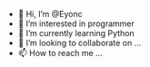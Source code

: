 - 👋 Hi, I’m @Eyonc
- 👀 I’m interested in programmer 
- 🌱 I’m currently learning Python
- 💞️ I’m looking to collaborate on ...
- 📫 How to reach me ...

<!---
Eyonc/Eyonc is a ✨ special ✨ repository because its `README.md` (this file) appears on your GitHub profile.
You can click the Preview link to take a look at your changes.
--->

